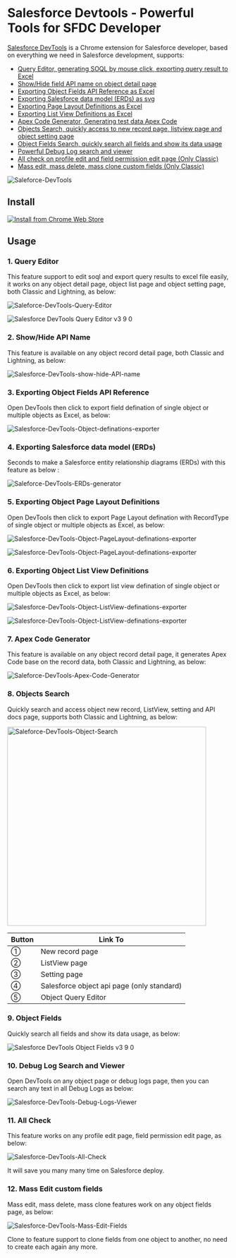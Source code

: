 # Salesforce Devtools - Powerful Tools for SFDC Developer

[Salesforce DevTools](https://www.xgeek.net/salesforce/tesforce-for-google-chrome/) is a Chrome extension for Salesforce developer, based on everything we need in Salesforce development, supports:

- [Query Editor, generating SOQL by mouse click, exporting query result to Excel](#1-query-editor)
- [Show/Hide field API name on object detail page](#2-showhide-api-name)
- [Exporting Object Fields API Reference as Excel](#3-exporting-object-fields-api-reference)
- [Exporting Salesforce data model (ERDs) as svg](#4-exporting-salesforce-data-model-erds)
- [Exporting Page Layout Definitions as Excel](#5-exporting-object-page-layout-definitions)
- [Exporting List View Definitions as Excel](#6-exporting-object-list-view-definitions)
- [Apex Code Generator, Generating test data Apex Code](#7-apex-code-generator)
- [Objects Search, quickly access to new record page, listview page and object setting page](#8-objects-search)
- [Object Fields Search, quickly search all fields and show its data usage](#9-object-fields)
- [Powerful Debug Log search and viewer](#10-debug-log-search-and-viewer)
- [All check on profile edit and field permission edit page (Only Classic)](#11-all-check)
- [Mass edit, mass delete, mass clone custom fields (Only Classic)](#12-mass-edit-custom-fields)

![Saleforce-DevTools](https://user-images.githubusercontent.com/5466487/60065045-7435e880-973d-11e9-9c3b-4e01268a589a.gif)


## Install

[![Install from Chrome Web Store](https://user-images.githubusercontent.com/5466487/60063182-04bcfa80-9737-11e9-8561-12df9d7a39fc.png)](http://goo.gl/lwJztl)

## Usage

### 1. Query Editor
This feature support to edit soql and export query results to excel file easily, it works on any object detail page, object list page and object setting page, both Classic and Lightning, as below:

![Saleforce-DevTools-Query-Editor](https://user-images.githubusercontent.com/5466487/92326662-d18e2f00-f08e-11ea-9d89-ebcb75198c9e.gif)

![Salesforce DevTools Query Editor v3 9 0](https://user-images.githubusercontent.com/5466487/151700305-53b720f0-4930-477a-86f1-b07d10534b40.gif)


### 2. Show/Hide API Name
This feature is available on any object record detail page, both Classic and Lightning, as below: 

![Salesforce-DevTools-show-hide-API-name](https://user-images.githubusercontent.com/5466487/60065399-c0355d00-973e-11e9-83e1-ce4831c11d46.png)


### 3. Exporting Object Fields API Reference
Open DevTools then click to export field defination of single object or multiple objects as Excel, as below: 

![Salesforce-DevTools-Object-definations-exporter](https://user-images.githubusercontent.com/5466487/60064750-4bf9ba00-973c-11e9-96f2-f7b0043b4b3a.gif)


### 4. Exporting Salesforce data model (ERDs)
Seconds to make a Salesforce entity relationship diagrams (ERDs) with this feature as below :

![Saleforce-DevTools-ERDs-generator](https://user-images.githubusercontent.com/5466487/60064657-0e952c80-973c-11e9-8b73-32fdceea4734.gif)

### 5. Exporting Object Page Layout Definitions
Open DevTools then click to export Page Layout defination with RecordType of single object or multiple objects as Excel, as below: 

![Salesforce-DevTools-Object-PageLayout-definations-exporter](https://user-images.githubusercontent.com/5466487/71649764-9a73bb00-2d54-11ea-9a5c-2914310cfc1e.gif)

![Salesforce-DevTools-Object-PageLayout-definations-exporter](https://user-images.githubusercontent.com/5466487/71649771-a8c1d700-2d54-11ea-84fa-54032e0c04dd.png)


### 6. Exporting Object List View Definitions
Open DevTools then click to export list view defination of single object or multiple objects as Excel, as below: 

![Salesforce-DevTools-Object-ListView-definations-exporter](https://user-images.githubusercontent.com/5466487/92326702-fc788300-f08e-11ea-94b2-0ccb30bf6725.gif)

![Salesforce-DevTools-Object-ListView-definations-exporter](https://user-images.githubusercontent.com/5466487/92428200-6e54e780-f1c9-11ea-9819-93e0f98bb283.png)

### 7. Apex Code Generator
This feature is available on any object record detail page, it generates Apex Code base on the record data, both Classic and Lightning, as below: 

![Saleforce-DevTools-Apex-Code-Generator](https://user-images.githubusercontent.com/5466487/60065095-a2b3c380-973d-11e9-940d-cf7989d9f953.png)


### 8. Objects Search
Quickly search and access object new record, ListView, setting and API docs page, supports both Classic and Lightning, as below:

<img width="451" alt="Saleforce-DevTools-Object-Search" src="https://user-images.githubusercontent.com/5466487/60065866-3ab2ac80-9740-11e9-8787-b2fd48498ff4.png">

|  Button  |  Link To  |
| ---- | ---- |
|  ①  |  New record page  |
|  ②  |  ListView page  |
|  ③  |  Setting page  |
|  ④  |  Salesforce object api page (only standard)  |
|  ⑤  |  Object Query Editor  |

### 9. Object Fields
Quickly search all fields and show its data usage, as below:

![Salesforce DevTools Object Fields v3 9 0](https://user-images.githubusercontent.com/5466487/151700291-17533a95-81c3-4d6f-97c2-7fdc0d9f53ef.gif)


### 10. Debug Log Search and Viewer
Open DevTools on any object page or debug logs page, then you can search any text in all Debug Logs as below:

![Salesforce-DevTools-Debug-Logs-Viewer](https://user-images.githubusercontent.com/5466487/60066281-93cf1000-9741-11e9-9573-e0105a6db369.gif)

### 11. All Check
This feature works on any profile edit page, field permission edit page, as below:

![Salesforce-DevTools-All-Check](https://user-images.githubusercontent.com/5466487/60066348-caa52600-9741-11e9-9674-4ddbe97ce985.gif)

It will save you many many time on Salesforce deploy.


### 12. Mass Edit custom fields
Mass edit, mass delete, mass clone features work on any object fields page, as below: 

![Salesforce-DevTools-Mass-Edit-Fields](https://user-images.githubusercontent.com/5466487/60066374-de508c80-9741-11e9-915d-ddf5ab336f15.gif)

Clone to feature support to clone fields from one object to another, no need to create each again any more.


